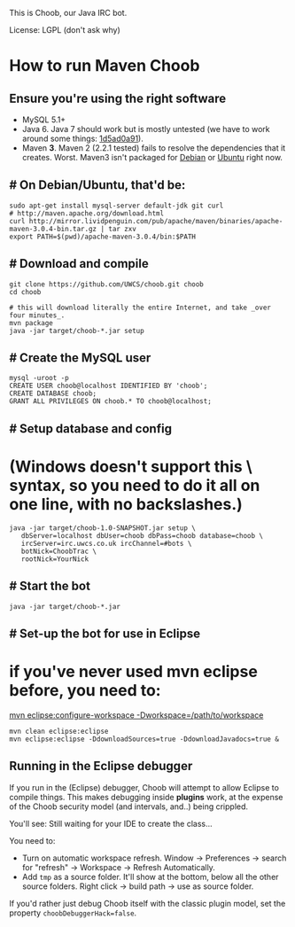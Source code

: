 This is Choob, our Java IRC bot.

License: LGPL (don't ask why)

# How to run Maven Choob

## Ensure you're using the right software
 * MySQL 5.1+
 * Java 6.  Java 7 should work but is mostly untested (we have to work around some things: [1d5ad0a91](https://github.com/UWCS/choob/commit/1d5ad0a91db78f4b7f8b483f099c486d6ac50e69)).
 * Maven **3**.  Maven 2 (2.2.1 tested) fails to resolve the dependencies that it creates.  Worst.  Maven3 isn't packaged for [Debian](http://bugs.debian.org/cgi-bin/bugreport.cgi?bug=592218) or [Ubuntu](https://bugs.launchpad.net/ubuntu/+source/maven2/+bug/672971) right now.

## # On Debian/Ubuntu, that'd be:
    sudo apt-get install mysql-server default-jdk git curl
    # http://maven.apache.org/download.html
    curl http://mirror.lividpenguin.com/pub/apache/maven/binaries/apache-maven-3.0.4-bin.tar.gz | tar zxv
    export PATH=$(pwd)/apache-maven-3.0.4/bin:$PATH

## # Download and compile
    git clone https://github.com/UWCS/choob.git choob
    cd choob

    # this will download literally the entire Internet, and take _over four minutes_.
    mvn package
    java -jar target/choob-*.jar setup

## # Create the MySQL user
    mysql -uroot -p
    CREATE USER choob@localhost IDENTIFIED BY 'choob';
    CREATE DATABASE choob;
    GRANT ALL PRIVILEGES ON choob.* TO choob@localhost;

## # Setup database and config
 # (Windows doesn't support this \ syntax, so you need to do it all on one line, with no backslashes.)

    java -jar target/choob-1.0-SNAPSHOT.jar setup \
       dbServer=localhost dbUser=choob dbPass=choob database=choob \
       ircServer=irc.uwcs.co.uk ircChannel=#bots \
       botNick=ChoobTrac \
       rootNick=YourNick

## # Start the bot
    java -jar target/choob-*.jar

## # Set-up the bot for use in Eclipse
 # if you've never used mvn eclipse before, you need to:
[mvn eclipse:configure-workspace -Dworkspace=/path/to/workspace](http://maven.apache.org/plugins/maven-eclipse-plugin/configure-workspace-mojo.html)

    mvn clean eclipse:eclipse
    mvn eclipse:eclipse -DdownloadSources=true -DdownloadJavadocs=true &

## Running in the Eclipse debugger
If you run in the (Eclipse) debugger, Choob will attempt to allow Eclipse to compile things.  This makes debugging inside **plugins** work, at the expense of the Choob security model (and intervals, and..) being crippled.

You'll see:
    Still waiting for your IDE to create the class...

You need to:

 * Turn on automatic workspace refresh.  Window -> Preferences -> search for "refresh" -> Workspace -> Refresh Automatically.
 * Add `tmp` as a source folder.  It'll show at the bottom, below all the other source folders.  Right click -> build path -> use as source folder.

If you'd rather just debug Choob itself with the classic plugin model, set the property `choobDebuggerHack=false`.

